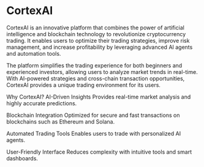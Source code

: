 # CortexAI
CortexAI is an innovative platform that combines the power of artificial intelligence and blockchain technology to revolutionize cryptocurrency trading. It enables users to optimize their trading strategies, improve risk management, and increase profitability by leveraging advanced AI agents and automation tools.

The platform simplifies the trading experience for both beginners and experienced investors, allowing users to analyze market trends in real-time. With AI-powered strategies and cross-chain transaction opportunities, CortexAI provides a unique trading environment for its users.

Why CortexAI?
AI-Driven Insights
Provides real-time market analysis and highly accurate predictions.

Blockchain Integration
Optimized for secure and fast transactions on blockchains such as Ethereum and Solana.

Automated Trading Tools
Enables users to trade with personalized AI agents.

User-Friendly Interface
Reduces complexity with intuitive tools and smart dashboards.
